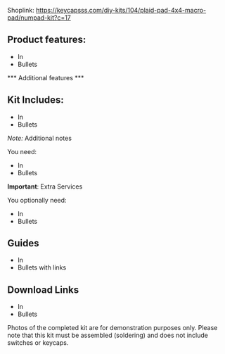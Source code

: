 Shoplink: https://keycapsss.com/diy-kits/104/plaid-pad-4x4-macro-pad/numpad-kit?c=17

## Product features:
* In
* Bullets

*** Additional features ***

## Kit Includes:
* In
* Bullets

*Note:* Additional notes

You need:
* In
* Bullets


**Important**: Extra Services

You optionally need:
* In
* Bullets

## Guides
* In
* Bullets with links

## Download Links
* In
* Bullets

Photos of the completed kit are for demonstration purposes only.
Please note that this kit must be assembled (soldering) and does not include switches or keycaps.
